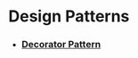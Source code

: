 # Design Patterns

- ### [Decorator Pattern](https://github.com/MohammadAsgharian/Learn-Resource/blob/main/resources/design-patterns/decorator.md)
